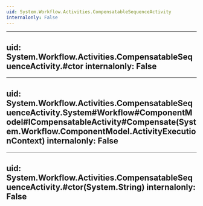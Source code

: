 ```yaml
---
uid: System.Workflow.Activities.CompensatableSequenceActivity
internalonly: False
---
```


---
uid: System.Workflow.Activities.CompensatableSequenceActivity.#ctor
internalonly: False
---

---
uid: System.Workflow.Activities.CompensatableSequenceActivity.System#Workflow#ComponentModel#ICompensatableActivity#Compensate(System.Workflow.ComponentModel.ActivityExecutionContext)
internalonly: False
---

---
uid: System.Workflow.Activities.CompensatableSequenceActivity.#ctor(System.String)
internalonly: False
---
